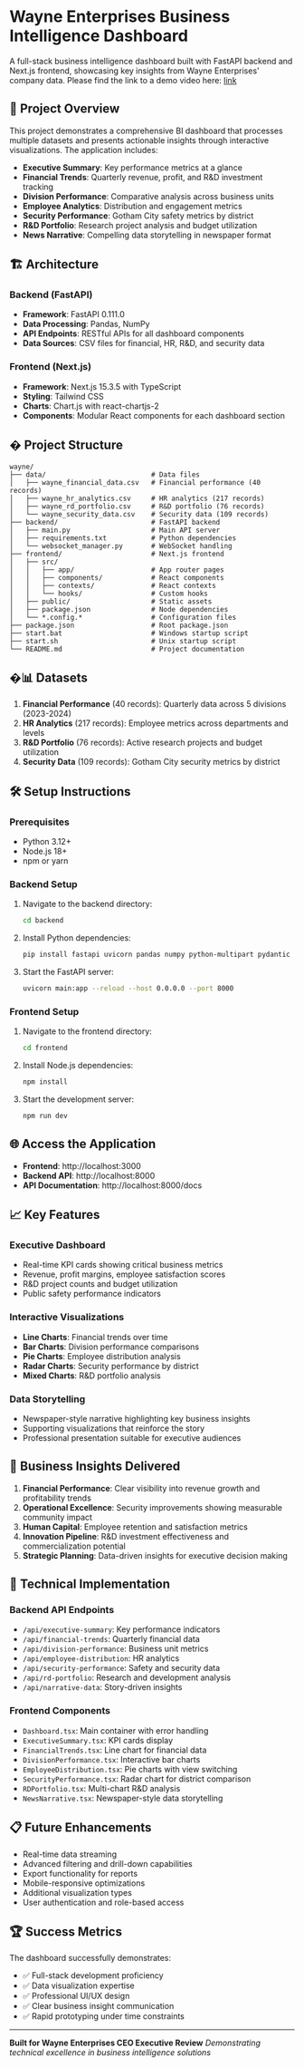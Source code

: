 # Wayne Enterprises Business Intelligence Dashboard

A full-stack business intelligence dashboard built with FastAPI backend and Next.js frontend, showcasing key insights from Wayne Enterprises' company data. Please find the link to a demo video here: [link](https://drive.google.com/file/d/1pE_aKn48Q3FWof8PY-9-CHKbs43T_QvO/view?usp=sharing)

## 🚀 Project Overview

This project demonstrates a comprehensive BI dashboard that processes multiple datasets and presents actionable insights through interactive visualizations. The application includes:

- **Executive Summary**: Key performance metrics at a glance
- **Financial Trends**: Quarterly revenue, profit, and R&D investment tracking
- **Division Performance**: Comparative analysis across business units
- **Employee Analytics**: Distribution and engagement metrics
- **Security Performance**: Gotham City safety metrics by district
- **R&D Portfolio**: Research project analysis and budget utilization
- **News Narrative**: Compelling data storytelling in newspaper format

## 🏗️ Architecture

### Backend (FastAPI)
- **Framework**: FastAPI 0.111.0
- **Data Processing**: Pandas, NumPy
- **API Endpoints**: RESTful APIs for all dashboard components
- **Data Sources**: CSV files for financial, HR, R&D, and security data

### Frontend (Next.js)
- **Framework**: Next.js 15.3.5 with TypeScript
- **Styling**: Tailwind CSS
- **Charts**: Chart.js with react-chartjs-2
- **Components**: Modular React components for each dashboard section

## � Project Structure

```
wayne/
├── data/                          # Data files
│   ├── wayne_financial_data.csv   # Financial performance (40 records)
│   ├── wayne_hr_analytics.csv     # HR analytics (217 records)
│   ├── wayne_rd_portfolio.csv     # R&D portfolio (76 records)
│   └── wayne_security_data.csv    # Security data (109 records)
├── backend/                       # FastAPI backend
│   ├── main.py                    # Main API server
│   ├── requirements.txt           # Python dependencies
│   └── websocket_manager.py       # WebSocket handling
├── frontend/                      # Next.js frontend
│   ├── src/
│   │   ├── app/                   # App router pages
│   │   ├── components/            # React components
│   │   ├── contexts/              # React contexts
│   │   └── hooks/                 # Custom hooks
│   ├── public/                    # Static assets
│   ├── package.json               # Node dependencies
│   └── *.config.*                 # Configuration files
├── package.json                   # Root package.json
├── start.bat                      # Windows startup script
├── start.sh                       # Unix startup script
└── README.md                      # Project documentation
```

## �📊 Datasets

1. **Financial Performance** (40 records): Quarterly data across 5 divisions (2023-2024)
2. **HR Analytics** (217 records): Employee metrics across departments and levels
3. **R&D Portfolio** (76 records): Active research projects and budget utilization
4. **Security Data** (109 records): Gotham City security metrics by district

## 🛠️ Setup Instructions

### Prerequisites
- Python 3.12+
- Node.js 18+
- npm or yarn

### Backend Setup
1. Navigate to the backend directory:
   ```bash
   cd backend
   ```

2. Install Python dependencies:
   ```bash
   pip install fastapi uvicorn pandas numpy python-multipart pydantic
   ```

3. Start the FastAPI server:
   ```bash
   uvicorn main:app --reload --host 0.0.0.0 --port 8000
   ```

### Frontend Setup
1. Navigate to the frontend directory:
   ```bash
   cd frontend
   ```

2. Install Node.js dependencies:
   ```bash
   npm install
   ```

3. Start the development server:
   ```bash
   npm run dev
   ```

## 🌐 Access the Application

- **Frontend**: http://localhost:3000
- **Backend API**: http://localhost:8000
- **API Documentation**: http://localhost:8000/docs

## 📈 Key Features

### Executive Dashboard
- Real-time KPI cards showing critical business metrics
- Revenue, profit margins, employee satisfaction scores
- R&D project counts and budget utilization
- Public safety performance indicators

### Interactive Visualizations
- **Line Charts**: Financial trends over time
- **Bar Charts**: Division performance comparisons
- **Pie Charts**: Employee distribution analysis
- **Radar Charts**: Security performance by district
- **Mixed Charts**: R&D portfolio analysis

### Data Storytelling
- Newspaper-style narrative highlighting key business insights
- Supporting visualizations that reinforce the story
- Professional presentation suitable for executive audiences

## 🎯 Business Insights Delivered

1. **Financial Performance**: Clear visibility into revenue growth and profitability trends
2. **Operational Excellence**: Security improvements showing measurable community impact
3. **Human Capital**: Employee retention and satisfaction metrics
4. **Innovation Pipeline**: R&D investment effectiveness and commercialization potential
5. **Strategic Planning**: Data-driven insights for executive decision making

## 🔧 Technical Implementation

### Backend API Endpoints
- `/api/executive-summary`: Key performance indicators
- `/api/financial-trends`: Quarterly financial data
- `/api/division-performance`: Business unit metrics
- `/api/employee-distribution`: HR analytics
- `/api/security-performance`: Safety and security data
- `/api/rd-portfolio`: Research and development analysis
- `/api/narrative-data`: Story-driven insights

### Frontend Components
- `Dashboard.tsx`: Main container with error handling
- `ExecutiveSummary.tsx`: KPI cards display
- `FinancialTrends.tsx`: Line chart for financial data
- `DivisionPerformance.tsx`: Interactive bar charts
- `EmployeeDistribution.tsx`: Pie charts with view switching
- `SecurityPerformance.tsx`: Radar chart for district comparison
- `RDPortfolio.tsx`: Multi-chart R&D analysis
- `NewsNarrative.tsx`: Newspaper-style data storytelling

## 📋 Future Enhancements

- Real-time data streaming
- Advanced filtering and drill-down capabilities
- Export functionality for reports
- Mobile-responsive optimizations
- Additional visualization types
- User authentication and role-based access

## 🏆 Success Metrics

The dashboard successfully demonstrates:
- ✅ Full-stack development proficiency
- ✅ Data visualization expertise
- ✅ Professional UI/UX design
- ✅ Clear business insight communication
- ✅ Rapid prototyping under time constraints

---

**Built for Wayne Enterprises CEO Executive Review**
*Demonstrating technical excellence in business intelligence solutions*
